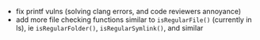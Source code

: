 - fix printf vulns (solving clang errors, and code reviewers annoyance)
- add more file checking functions similar to `isRegularFile()` (currently in ls), ie `isRegularFolder()`, `isRegularSymlink()`, and similar
